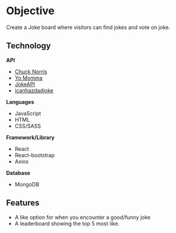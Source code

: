 # Objective

Create a Joke board where visitors can find jokes and vote on joke.

## Technology

**API**
- [Chuck Norris](https://api.chucknorris.io/#!)
- [Yo Momma](https://beanboi7.github.io/yomomma-apiv2/)
- [JokeAPI](https://sv443.net/jokeapi/v2/?ref=apilist.fun)
- [icanhazdadjoke](https://icanhazdadjoke.com/api)

**Languages**
- JavaScript
- HTML
- CSS/SASS

**Framework/Library**
- React
- React-bootstrap
- Axios

**Database**
- MongoDB

## Features
- A like option for when you encounter a good/funny joke
- A leaderboard showing the top 5 most like.